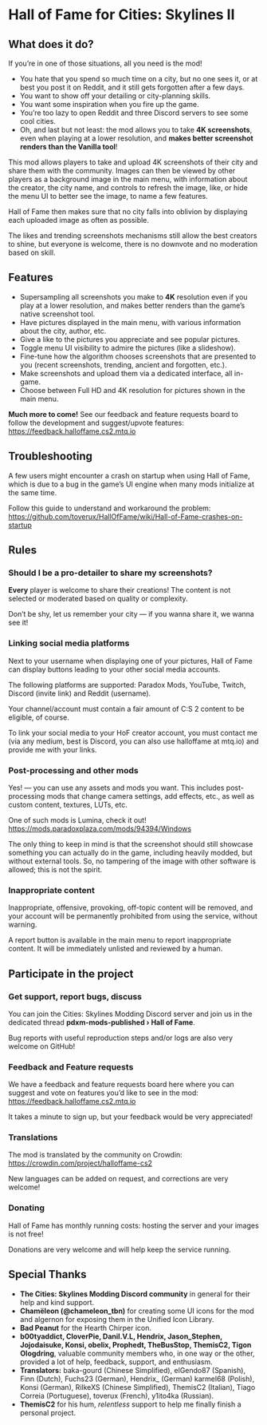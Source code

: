 ﻿# Hall of Fame for Cities: Skylines II

## What does it do?

If you’re in one of those situations, all you need is the mod!

- You hate that you spend so much time on a city, but no one sees it, or at best you post it on
  Reddit, and it still gets forgotten after a few days.
- You want to show off your detailing or city-planning skills.
- You want some inspiration when you fire up the game.
- You’re too lazy to open Reddit and three Discord servers to see some cool cities.
- Oh, and last but not least: the mod allows you to take **4K screenshots**, even when playing at a
  lower resolution, and **makes better screenshot renders than the Vanilla tool**!

This mod allows players to take and upload 4K screenshots of their city and share them with the
community.
Images can then be viewed by other players as a background image in the main menu, with information
about the creator, the city name, and controls to refresh the image, like, or hide the menu UI to
better see the image, to name a few features.

Hall of Fame then makes sure that no city falls into oblivion by displaying each uploaded image as
often as possible.

The likes and trending screenshots mechanisms still allow the best creators to shine, but everyone
is welcome, there is no downvote and no moderation based on skill.

## Features

- Supersampling all screenshots you make to **4K** resolution even if you play at a lower
  resolution, and makes better renders than the game’s native screenshot tool.
- Have pictures displayed in the main menu, with various information about the city, author, etc.
- Give a like to the pictures you appreciate and see popular pictures.
- Toggle menu UI visibility to admire the pictures (like a slideshow).
- Fine-tune how the algorithm chooses screenshots that are presented to you (recent screenshots,
  trending, ancient and forgotten, etc.).
- Make screenshots and upload them via a dedicated interface, all in-game.
- Choose between Full HD and 4K resolution for pictures shown in the main menu.

**Much more to come!** See our feedback and feature requests board to follow the development and
suggest/upvote features:
https://feedback.halloffame.cs2.mtq.io

## Troubleshooting

A few users might encounter a crash on startup when using Hall of Fame, which is due to a bug in the
game’s UI engine when many mods initialize at the same time.

Follow this guide to understand and workaround the problem:
https://github.com/toverux/HallOfFame/wiki/Hall-of-Fame-crashes-on-startup

## Rules

### Should I be a pro-detailer to share my screenshots?

**Every** player is welcome to share their creations!
The content is not selected or moderated based on quality or complexity.

Don’t be shy, let us remember your city — if you wanna share it, we wanna see it!

### Linking social media platforms

Next to your username when displaying one of your pictures, Hall of Fame can display buttons leading
to your other social media accounts.

The following platforms are supported: Paradox Mods, YouTube, Twitch, Discord (invite link) and
Reddit (username).

Your channel/account must contain a fair amount of C:S 2 content to be eligible, of course.

To link your social media to your HoF creator account, you must contact me (via any medium, best is
Discord, you can also use halloffame at mtq.io) and provide me with your links.

### Post-processing and other mods

Yes! — you can use any assets and mods you want. This includes post-processing mods that change
camera settings, add effects, etc., as well as custom content, textures, LUTs, etc.

One of such mods is Lumina, check it out! https://mods.paradoxplaza.com/mods/94394/Windows

The only thing to keep in mind is that the screenshot should still showcase something you can
actually do in the game, including heavily modded, but without external tools.
So, no tampering of the image with other software is allowed; this is not the spirit.

### Inappropriate content

Inappropriate, offensive, provoking, off-topic content will be removed, and your account will be
permanently prohibited from using the service, without warning.

A report button is available in the main menu to report inappropriate content.
It will be immediately unlisted and reviewed by a human.

## Participate in the project

### Get support, report bugs, discuss

You can join the Cities: Skylines Modding Discord server and join us in the dedicated thread
**pdxm-mods-published › Hall of Fame**.

Bug reports with useful reproduction steps and/or logs are also very welcome on GitHub!

### Feedback and Feature requests

We have a feedback and feature requests board here where you can suggest and vote on features you’d
like to see in the mod: https://feedback.halloffame.cs2.mtq.io

It takes a minute to sign up, but your feedback would be very appreciated!

### Translations

The mod is translated by the community on Crowdin: https://crowdin.com/project/halloffame-cs2

New languages can be added on request, and corrections are very welcome!

### Donating

Hall of Fame has monthly running costs: hosting the server and your images is not free!

Donations are very welcome and will help keep the service running.

## Special Thanks

- **The Cities: Skylines Modding Discord community** in general for their help and kind support.
- **Chamëleon (@chameleon_tbn)** for creating some UI icons for the mod and algernon for exposing
  them in the Unified Icon Library.
- **Bad Peanut** for the Hearth Chirper icon.
- **b00tyaddict, CloverPie, Danil.V.L, Hendrix, Jason_Stephen, Jojodaisuke, Konsi, obelix, Prophedt,
  TheBusStop, ThemisC2, Tigon Ologdring**, valuable community members who, in one way or the other,
  provided a lot of help, feedback, support, and enthusiasm.
- **Translators:**
  baka-gourd (Chinese Simplified),
  elGendo87 (Spanish),
  Finn (Dutch),
  Fuchs23 (German),
  Hendrix_ (German)
  karmel68 (Polish),
  Konsi (German),
  RilkeXS (Chinese Simplified),
  ThemisC2 (Italian),
  Tiago Correia (Portuguese),
  toverux (French),
  y1ito4ka (Russian).
- **ThemisC2** for his hum, *relentless* support to help me finally finish a personal project.
